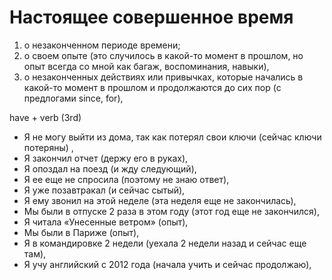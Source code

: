 # Настоящее совершенное время 

1) о незаконченном периоде времени;
2) о своем опыте (это случилось в какой-то момент в прошлом, но опыт всегда со мной как багаж, воспоминания, навыки),
3) о незаконченных действиях или привычках, которые начались в какой-то момент в прошлом и продолжаются до сих пор (с предлогами since, for),


have + verb (3rd)

* Я не могу выйти из дома, так как потерял свои ключи (сейчас ключи потеряны) ,
* Я закончил отчет (держу его в руках),
* Я опоздал на поезд (и жду следующий),
* Я ее еще не спросила (поэтому не знаю ответ),
* Я уже позавтракал (и сейчас сытый),
* Я ему звонил на этой неделе (эта неделя еще не закончилась),
* Мы были в отпуске 2 раза в этом году (этот год еще не закончился),
* Я читала «Унесенные ветром» (опыт),
* Мы были в Париже (опыт),
* Я в командировке 2 недели (уехала 2 недели назад и сейчас еще там),
* Я учу английский с 2012 года (начала учить и сейчас продолжаю),

